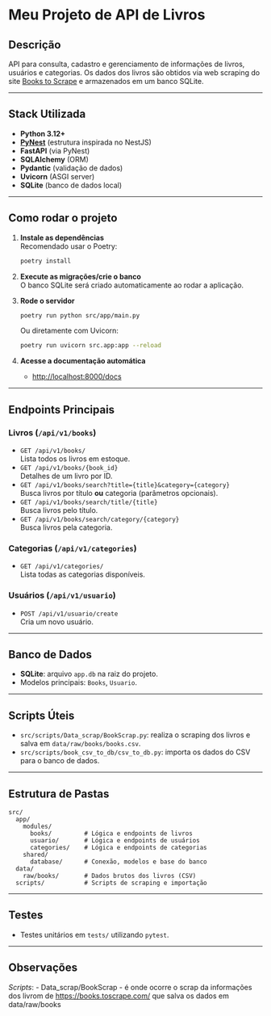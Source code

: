 # Meu Projeto de API de Livros

## Descrição

API para consulta, cadastro e gerenciamento de informações de livros, usuários e categorias. Os dados dos livros são obtidos via web scraping do site [Books to Scrape](https://books.toscrape.com/) e armazenados em um banco SQLite.

---

## Stack Utilizada

- **Python 3.12+**
- **[PyNest](https://github.com/luizalabs/pynest)** (estrutura inspirada no NestJS)
- **FastAPI** (via PyNest)
- **SQLAlchemy** (ORM)
- **Pydantic** (validação de dados)
- **Uvicorn** (ASGI server)
- **SQLite** (banco de dados local)

---

## Como rodar o projeto

1. **Instale as dependências**  
   Recomendado usar o Poetry:
   ```bash
   poetry install
   ```

2. **Execute as migrações/crie o banco**  
   O banco SQLite será criado automaticamente ao rodar a aplicação.

3. **Rode o servidor**
   ```bash
   poetry run python src/app/main.py
   ```
   Ou diretamente com Uvicorn:
   ```bash
   poetry run uvicorn src.app:app --reload
   ```

4. **Acesse a documentação automática**  
   - [http://localhost:8000/docs](http://localhost:8000/docs)

---

## Endpoints Principais

### Livros (`/api/v1/books`)
- `GET /api/v1/books/`  
  Lista todos os livros em estoque.
- `GET /api/v1/books/{book_id}`  
  Detalhes de um livro por ID.
- `GET /api/v1/books/search?title={title}&category={category}`  
  Busca livros por título **ou** categoria (parâmetros opcionais).
- `GET /api/v1/books/search/title/{title}`  
  Busca livros pelo título.
- `GET /api/v1/books/search/category/{category}`  
  Busca livros pela categoria.

### Categorias (`/api/v1/categories`)
- `GET /api/v1/categories/`  
  Lista todas as categorias disponíveis.

### Usuários (`/api/v1/usuario`)
- `POST /api/v1/usuario/create`  
  Cria um novo usuário.

---

## Banco de Dados

- **SQLite**: arquivo `app.db` na raiz do projeto.
- Modelos principais: `Books`, `Usuario`.

---

## Scripts Úteis

- `src/scripts/Data_scrap/BookScrap.py`: realiza o scraping dos livros e salva em `data/raw/books/books.csv`.
- `src/scripts/book_csv_to_db/csv_to_db.py`: importa os dados do CSV para o banco de dados.

---

## Estrutura de Pastas

```
src/
  app/
    modules/
      books/         # Lógica e endpoints de livros
      usuario/       # Lógica e endpoints de usuários
      categories/    # Lógica e endpoints de categorias
    shared/
      database/      # Conexão, modelos e base do banco
  data/
    raw/books/       # Dados brutos dos livros (CSV)
  scripts/           # Scripts de scraping e importação
```

---

## Testes

- Testes unitários em `tests/` utilizando `pytest`.

---

## Observações

*Scripts*:
    - Data_scrap/BookScrap - é onde ocorre o scrap da informações dos livrom de https://books.toscrape.com/ que salva os dados em data/raw/books